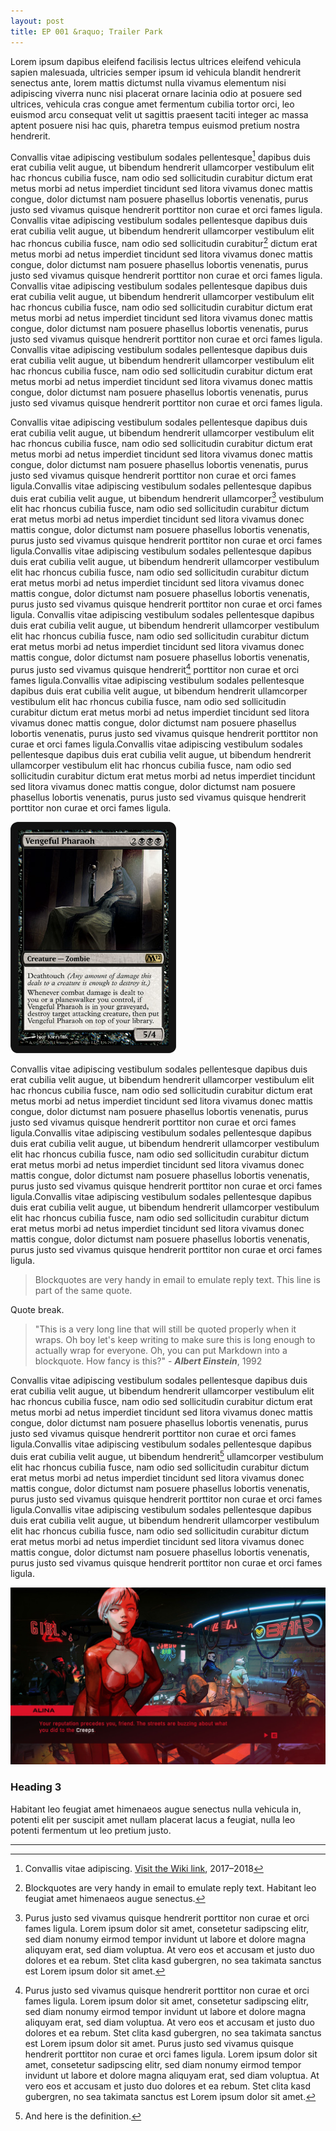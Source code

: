 ```yaml
---
layout: post
title: EP 001 &raquo; Trailer Park
---
```

Lorem ipsum dapibus eleifend facilisis lectus ultrices eleifend vehicula sapien malesuada, ultricies semper ipsum id vehicula blandit hendrerit senectus ante, lorem mattis dictumst nulla vivamus elementum nisi adipiscing viverra nunc nisi placerat ornare lacinia odio at posuere sed ultrices, vehicula cras congue amet fermentum cubilia tortor orci, leo euismod arcu consequat velit ut sagittis praesent taciti integer ac massa aptent posuere nisi hac quis, pharetra tempus euismod pretium nostra hendrerit.

Convallis vitae adipiscing vestibulum sodales pellentesque[^1] dapibus duis erat cubilia velit augue, ut bibendum hendrerit ullamcorper vestibulum elit hac rhoncus cubilia fusce, nam odio sed sollicitudin curabitur dictum erat metus morbi ad netus imperdiet tincidunt sed litora vivamus donec mattis congue, dolor dictumst nam posuere phasellus lobortis venenatis, purus justo sed vivamus quisque hendrerit porttitor non curae et orci fames ligula. Convallis vitae adipiscing vestibulum sodales pellentesque dapibus duis erat cubilia velit augue, ut bibendum hendrerit ullamcorper vestibulum elit hac rhoncus cubilia fusce, nam odio sed sollicitudin curabitur[^2] dictum erat metus morbi ad netus imperdiet tincidunt sed litora vivamus donec mattis congue, dolor dictumst nam posuere phasellus lobortis venenatis, purus justo sed vivamus quisque hendrerit porttitor non curae et orci fames ligula. Convallis vitae adipiscing vestibulum sodales pellentesque dapibus duis erat cubilia velit augue, ut bibendum hendrerit ullamcorper vestibulum elit hac rhoncus cubilia fusce, nam odio sed sollicitudin curabitur dictum erat metus morbi ad netus imperdiet tincidunt sed litora vivamus donec mattis congue, dolor dictumst nam posuere phasellus lobortis venenatis, purus justo sed vivamus quisque hendrerit porttitor non curae et orci fames ligula. Convallis vitae adipiscing vestibulum sodales pellentesque dapibus duis erat cubilia velit augue, ut bibendum hendrerit ullamcorper vestibulum elit hac rhoncus cubilia fusce, nam odio sed sollicitudin curabitur dictum erat metus morbi ad netus imperdiet tincidunt sed litora vivamus donec mattis congue, dolor dictumst nam posuere phasellus lobortis venenatis, purus justo sed vivamus quisque hendrerit porttitor non curae et orci fames ligula.

Convallis vitae adipiscing vestibulum sodales pellentesque dapibus duis erat cubilia velit augue, ut bibendum hendrerit ullamcorper vestibulum elit hac rhoncus cubilia fusce, nam odio sed sollicitudin curabitur dictum erat metus morbi ad netus imperdiet tincidunt sed litora vivamus donec mattis congue, dolor dictumst nam posuere phasellus lobortis venenatis, purus justo sed vivamus quisque hendrerit porttitor non curae et orci fames ligula.Convallis vitae adipiscing vestibulum sodales pellentesque dapibus duis erat cubilia velit augue, ut bibendum hendrerit ullamcorper[^3] vestibulum elit hac rhoncus cubilia fusce, nam odio sed sollicitudin curabitur dictum erat metus morbi ad netus imperdiet tincidunt sed litora vivamus donec mattis congue, dolor dictumst nam posuere phasellus lobortis venenatis, purus justo sed vivamus quisque hendrerit porttitor non curae et orci fames ligula.Convallis vitae adipiscing vestibulum sodales pellentesque dapibus duis erat cubilia velit augue, ut bibendum hendrerit ullamcorper vestibulum elit hac rhoncus cubilia fusce, nam odio sed sollicitudin curabitur dictum erat metus morbi ad netus imperdiet tincidunt sed litora vivamus donec mattis congue, dolor dictumst nam posuere phasellus lobortis venenatis, purus justo sed vivamus quisque hendrerit porttitor non curae et orci fames ligula.
Convallis vitae adipiscing vestibulum sodales pellentesque dapibus duis erat cubilia velit augue, ut bibendum hendrerit ullamcorper vestibulum elit hac rhoncus cubilia fusce, nam odio sed sollicitudin curabitur dictum erat metus morbi ad netus imperdiet tincidunt sed litora vivamus donec mattis congue, dolor dictumst nam posuere phasellus lobortis venenatis, purus justo sed vivamus quisque hendrerit[^4] porttitor non curae et orci fames ligula.Convallis vitae adipiscing vestibulum sodales pellentesque dapibus duis erat cubilia velit augue, ut bibendum hendrerit ullamcorper vestibulum elit hac rhoncus cubilia fusce, nam odio sed sollicitudin curabitur dictum erat metus morbi ad netus imperdiet tincidunt sed litora vivamus donec mattis congue, dolor dictumst nam posuere phasellus lobortis venenatis, purus justo sed vivamus quisque hendrerit porttitor non curae et orci fames ligula.Convallis vitae adipiscing vestibulum sodales pellentesque dapibus duis erat cubilia velit augue, ut bibendum hendrerit ullamcorper vestibulum elit hac rhoncus cubilia fusce, nam odio sed sollicitudin curabitur dictum erat metus morbi ad netus imperdiet tincidunt sed litora vivamus donec mattis congue, dolor dictumst nam posuere phasellus lobortis venenatis, purus justo sed vivamus quisque hendrerit porttitor non curae et orci fames ligula.

![alt text](/images/1.jpg "Logo Title Text 1")

Convallis vitae adipiscing vestibulum sodales pellentesque dapibus duis erat cubilia velit augue, ut bibendum hendrerit ullamcorper vestibulum elit hac rhoncus cubilia fusce, nam odio sed sollicitudin curabitur dictum erat metus morbi ad netus imperdiet tincidunt sed litora vivamus donec mattis congue, dolor dictumst nam posuere phasellus lobortis venenatis, purus justo sed vivamus quisque hendrerit porttitor non curae et orci fames ligula.Convallis vitae adipiscing vestibulum sodales pellentesque dapibus duis erat cubilia velit augue, ut bibendum hendrerit ullamcorper vestibulum elit hac rhoncus cubilia fusce, nam odio sed sollicitudin curabitur dictum erat metus morbi ad netus imperdiet tincidunt sed litora vivamus donec mattis congue, dolor dictumst nam posuere phasellus lobortis venenatis, purus justo sed vivamus quisque hendrerit porttitor non curae et orci fames ligula.Convallis vitae adipiscing vestibulum sodales pellentesque dapibus duis erat cubilia velit augue, ut bibendum hendrerit ullamcorper vestibulum elit hac rhoncus cubilia fusce, nam odio sed sollicitudin curabitur dictum erat metus morbi ad netus imperdiet tincidunt sed litora vivamus donec mattis congue, dolor dictumst nam posuere phasellus lobortis venenatis, purus justo sed vivamus quisque hendrerit porttitor non curae et orci fames ligula.

> Blockquotes are very handy in email to emulate reply text.
> This line is part of the same quote.

Quote break.

> "This is a very long line that will still be quoted properly when it wraps. Oh boy let's keep writing to make sure this is long enough to actually wrap for everyone. Oh, you can put Markdown into a blockquote. How fancy is this?" - **_Albert Einstein_**, 1992

Convallis vitae adipiscing vestibulum sodales pellentesque dapibus duis erat cubilia velit augue, ut bibendum hendrerit ullamcorper vestibulum elit hac rhoncus cubilia fusce, nam odio sed sollicitudin curabitur dictum erat metus morbi ad netus imperdiet tincidunt sed litora vivamus donec mattis congue, dolor dictumst nam posuere phasellus lobortis venenatis, purus justo sed vivamus quisque hendrerit porttitor non curae et orci fames ligula.Convallis vitae adipiscing vestibulum sodales pellentesque dapibus duis erat cubilia velit augue, ut bibendum hendrerit[^5] ullamcorper vestibulum elit hac rhoncus cubilia fusce, nam odio sed sollicitudin curabitur dictum erat metus morbi ad netus imperdiet tincidunt sed litora vivamus donec mattis congue, dolor dictumst nam posuere phasellus lobortis venenatis, purus justo sed vivamus quisque hendrerit porttitor non curae et orci fames ligula.Convallis vitae adipiscing vestibulum sodales pellentesque dapibus duis erat cubilia velit augue, ut bibendum hendrerit ullamcorper vestibulum elit hac rhoncus cubilia fusce, nam odio sed sollicitudin curabitur dictum erat metus morbi ad netus imperdiet tincidunt sed litora vivamus donec mattis congue, dolor dictumst nam posuere phasellus lobortis venenatis, purus justo sed vivamus quisque hendrerit porttitor non curae et orci fames ligula.

![alt text](/images/2.jpg "Logo Title Text 1")

### Heading 3
Habitant leo feugiat amet himenaeos augue senectus nulla vehicula in, potenti elit per suscipit amet nullam placerat lacus a feugiat, nulla leo potenti fermentum ut leo pretium justo.

---

[^1]: Convallis vitae adipiscing. [Visit the Wiki link](https://www.google.com), 2017–2018

[^2]: Blockquotes are very handy in email to emulate reply text. Habitant leo feugiat amet himenaeos augue senectus.

[^3]: Purus justo sed vivamus quisque hendrerit porttitor non curae et orci fames ligula. Lorem ipsum dolor sit amet, consetetur sadipscing elitr, sed diam nonumy eirmod tempor invidunt ut labore et dolore magna aliquyam erat, sed diam voluptua. At vero eos et accusam et justo duo dolores et ea rebum. Stet clita kasd gubergren, no sea takimata sanctus est Lorem ipsum dolor sit amet.

[^4]: Purus justo sed vivamus quisque hendrerit porttitor non curae et orci fames ligula. Lorem ipsum dolor sit amet, consetetur sadipscing elitr, sed diam nonumy eirmod tempor invidunt ut labore et dolore magna aliquyam erat, sed diam voluptua. At vero eos et accusam et justo duo dolores et ea rebum. Stet clita kasd gubergren, no sea takimata sanctus est Lorem ipsum dolor sit amet. Purus justo sed vivamus quisque hendrerit porttitor non curae et orci fames ligula. Lorem ipsum dolor sit amet, consetetur sadipscing elitr, sed diam nonumy eirmod tempor invidunt ut labore et dolore magna aliquyam erat, sed diam voluptua. At vero eos et accusam et justo duo dolores et ea rebum. Stet clita kasd gubergren, no sea takimata sanctus est Lorem ipsum dolor sit amet.

[^5]: And here is the definition.
